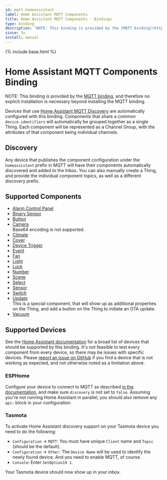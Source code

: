 ```yaml
---
id: mqtt.homeassistant
label: Home Assistant MQTT Components
title: Home Assistant MQTT Components - Bindings
type: binding
description: "NOTE: This binding is provided by the [MQTT binding](https://www.openhab.org/addons/bindings/mqtt/), and therefore no explicit installation is necessary beyond installing the MQTT binding."
since: 3x
install: manual
---
```


<!-- Attention authors: Do not edit directly. Please add your changes to the appropriate source repository -->

{% include base.html %}

# Home Assistant MQTT Components Binding

NOTE: This binding is provided by the [MQTT binding](https://www.openhab.org/addons/bindings/mqtt/), and therefore no explicit installation is necessary beyond installing the MQTT binding.

Devices that use [Home Assistant MQTT Discovery](https://www.home-assistant.io/integrations/mqtt/#mqtt-discovery) are automatically configured with this binding.
Components that share a common `device.identifiers` will automatically be grouped together as a single Thing.
Each component will be represented as a Channel Group, with the attributes of that component being individual channels.

## Discovery

Any device that publishes the component configuration under the `homeassistant` prefix in MQTT will have their components automatically discovered and added to the Inbox.
You can also manually create a Thing, and provide the individual component topics, as well as a different discovery prefix.

## Supported Components

- [Alarm Control Panel](https://www.home-assistant.io/integrations/alarm_control_panel.mqtt/)
- [Binary Sensor](https://www.home-assistant.io/integrations/binary_sensor.mqtt/)
- [Button](https://www.home-assistant.io/integrations/button.mqtt/)
- [Camera](https://www.home-assistant.io/integrations/camera.mqtt/)<br>
  Base64 encoding is not supported.
- [Climate](https://www.home-assistant.io/integrations/climate.mqtt/)
- [Cover](https://www.home-assistant.io/integrations/cover.mqtt/)
- [Device Trigger](https://www.home-assistant.io/integrations/device_trigger.mqtt/)
- [Event](https://www.home-assistant.io/integrations/event.mqtt/)
- [Fan](https://www.home-assistant.io/integrations/fan.mqtt/)
- [Light](https://www.home-assistant.io/integrations/light.mqtt/)
- [Lock](https://www.home-assistant.io/integrations/lock.mqtt/)
- [Number](https://www.home-assistant.io/integrations/number.mqtt/)
- [Scene](https://www.home-assistant.io/integrations/scene.mqtt/)
- [Select](https://www.home-assistant.io/integrations/select.mqtt/)
- [Sensor](https://www.home-assistant.io/integrations/sensor.mqtt/)
- [Switch](https://www.home-assistant.io/integrations/switch.mqtt/)
- [Update](https://www.home-assistant.io/integrations/update.mqtt/)<br>
  This is a special component, that will show up as additional properties on the Thing, and add a button on the Thing to initiate an OTA update.
- [Vacuum](https://www.home-assistant.io/integrations/vacuum.mqtt/)

## Supported Devices

See the [Home Assistant documentation](https://www.home-assistant.io/integrations/mqtt/#support-by-third-party-tools) for a broad list of devices that should be supported by this binding.
It's not feasible to test every component from every device, so there may be issues with specific devices.
Please [report an issue on GitHub](https://github.com/openhab/openhab-addons/issues/new?title=[mqtt.homeassistant]+Unsupported+Device) if you find a device that is not working as expected, and not otherwise noted as a limitation above.

### ESPHome

Configure your device to connect to MQTT as described [in the documentation](https://esphome.io/components/mqtt.html), and make sure `discovery` is not set to `false`.
Assuming you're not running Home Assistant in parallel, you should also remove any `api:` block in your configuration.

### Tasmota

To activate Home Assistant discovery support on your Tasmota device you need to do the following:

- `Configuration` &rarr; `MQTT`: You must have unique `Client` name and `Topic` (should be the default).
- `Configuration` &rarr; `Other`: The `Device Name` will be used to identify the newly found device.
  And you need to enable MQTT, of course.
- `Console`: Enter `SetOption19 1`.

Your Tasmota device should now show up in your inbox.
